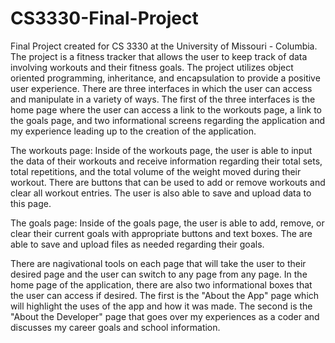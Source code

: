 # CS3330-Final-Project
Final Project created for CS 3330 at the University of Missouri - Columbia. The project is a fitness tracker that allows the user to keep track of data involving workouts and their fitness goals. 
The project utilizes object oriented programming, inheritance, and encapsulation to provide a positive user experience. 
There are three interfaces in which the user can access and manipulate in a variety of ways.
The first of the three interfaces is the home page where the user can access a link to the workouts page, a link to the goals page, and two informational screens regarding the application and my experience leading up to the creation of the application.

The workouts page:
Inside of the workouts page, the user is able to input the data of their workouts and receive information regarding their total sets, total repetitions, and the total volume of the weight moved during their workout.
There are buttons that can be used to add or remove workouts and clear all workout entries.
The user is also able to save and upload data to this page.

The goals page:
Inside of the goals page, the user is able to add, remove, or clear their current goals with appropriate buttons and text boxes.
The are able to save and upload files as needed regarding their goals.

There are nagivational tools on each page that will take the user to their desired page and the user can switch to any page from any page.
In the home page of the application, there are also two informational boxes that the user can access if desired.
The first is the "About the App" page which will highlight the uses of the app and how it was made.
The second is the "About the Developer" page that goes over my experiences as a coder and discusses my career goals and school information.
